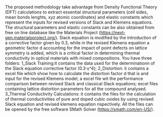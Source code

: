The proposed methodology take advantage from Density Functional Theory (DFT) calculations to extract essential structural parameters (cell sides, mean bonds lenghts, xyz atomic coordinates) and elastic constants which represent the inputs for revised versions of Slack and Klemens equations. The structural parameters and elastic constants can be also obtained from free on line database like the Materials Project (https://next-gen.materialsproject.org/).
Slack equation is modified by the introduction of a corrective factor given by 0.3, while in the revised Klemens equation a geometric factor d accounting for the impact of point defects on lattice symmetry is added, which is a critical factor in determining thermal conductivity in optical materials with mixed compositions.
You have three folders:
1_Slack Training:it contains the data used for the determinationn of the Slack equation corrective factor (0.3·γ^4);
2_Distortion: it contains a excel file which show how to calculate the distortion factor d that is and input for the revised Klemens model; a excel file wit the performance comparison between revised Slack and classical Slack equations; excel files containing lattice distortion parameters for all the compound analysed.
3_Thermal Conductivity Calculations: it contains the files for the calculation of thermal conductivities of pure and doped cubic oxides 
by using revised Slack equation and revised klemens equation rispectively.
All the files can be opened by the free software SMath Solver (https://smath.com/en-US/).
